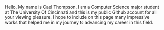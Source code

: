 
Hello, My name is Cael Thompson. I am a Computer Science major student at The University Of Cincinnati and this is my public Github account for all your viewing pleasure. I hope to include on this page many impressive works that helped me in my journey to advancing my career in this field.

